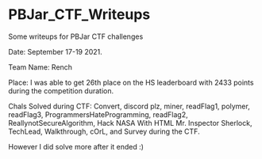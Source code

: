 # PBJar_CTF_Writeups
Some writeups for PBJar CTF challenges 

Date: September 17-19 2021.

Team Name: Rench

Place: I was able to get 26th place on the HS leaderboard with 2433 points during the competition duration.

Chals Solved during CTF: Convert, discord plz, miner, readFlag1, polymer, readFlag3, ProgrammersHateProgramming, readFlag2, ReallynotSecureAlgorithm, Hack NASA With HTML Mr. Inspector Sherlock, TechLead, Walkthrough, cOrL, and Survey during the CTF. 

However I did solve more after it ended :)
